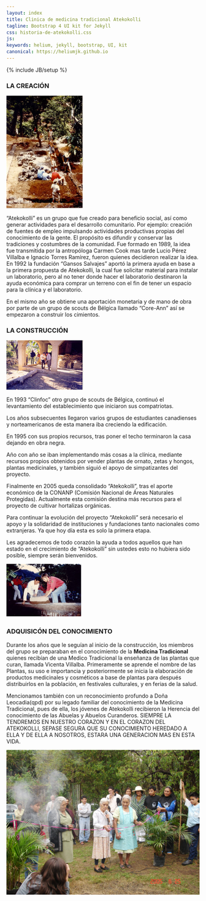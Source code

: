 ```yaml
---
layout: index
title: Clinica de medicina tradicional Atekokolli
tagline: Bootstrap 4 UI kit for Jekyll
css: historia-de-atekokolli.css
js: 
keywords: helium, jekyll, bootstrap, UI, kit
canonical: https://heliumjk.github.io
---
```

{% include JB/setup %}
<!-- Content Area Start -->
<div id="content">
  <div class="container mt-5">
    <h3>LA CREACIÓN</h3>
    <img src="assets/images/histatekokolli1.jpg" alt="" class="alignright" width=200/>
    <p>“Atekokolli” es un grupo que fue creado para beneficio social, así como generar actividades para el desarrollo comunitario. Por ejemplo: creación de fuentes de empleo impulsando actividades productivas propias del conocimiento de la gente. El propósito es difundir y conservar las tradiciones y costumbres de la comunidad. Fue formado en 1989, la idea fue transmitida por la antropóloga Carmen Cook mas tarde Lucio Pérez Villalba e Ignacio Torres Ramírez, fueron quienes decidieron realizar la idea. En 1992 la fundación “Gansos Salvajes” aportó la primera ayuda en base a la primera propuesta de Atekokolli, la cual fue solicitar material para instalar un laboratorio, pero al no tener donde hacer el laboratorio destinaron la ayuda económica para comprar un terreno con el fin de tener un espacio para la clínica y el laboratorio.</p>
    <p>En el mismo año se obtiene una aportación monetaria y de mano de obra por parte de un grupo de scouts de Bélgica llamado “Core-Ann” así se empezaron a construir los cimientos.</p>
    <h3>LA CONSTRUCCIÓN</h3>
    <img src="assets/images/histatekokolli3.jpg" alt="" class="alignleft" width=200/>
    <p>En 1993 “Clinfoc” otro grupo de scouts de Bélgica, continuó el levantamiento del establecimiento que iniciaron sus compatriotas.</p>
    <p>Los años subsecuentes llegaron varios grupos de estudiantes canadienses y norteamericanos de esta manera iba creciendo la edificación.</p>
    <p>En 1995 con sus propios recursos, tras poner el techo terminaron la casa dejando en obra negra.</p>
    <p>Año con año se iban implementando más cosas a la clínica, mediante recursos propios obtenidos por vender plantas de ornato, zetas y hongos, plantas medicinales, y también siguió el apoyo de simpatizantes del proyecto.</p>
    <p>Finalmente en 2005 queda consolidado “Atekokolli”, tras el aporte económico de la CONANP (Comisión Nacional de Áreas Naturales Protegidas). Actualmente esta comisión destina más recursos para el proyecto de cultivar hortalizas orgánicas.</p>
    <p>
    Para continuar la evolución del proyecto “Atekokolli” será necesario el apoyo y la solidaridad de instituciones y fundaciones tanto nacionales como extranjeras. Ya que hoy día esta es solo la primera etapa.</p>
    <p>
    Les agradecemos de todo corazón la ayuda a todos aquellos que han estado en el crecimiento de “Atekokolli” sin ustedes esto no hubiera sido posible, siempre serán bienvenidos.</p>
    <img src="assets/images/histatekokolli2.jpg" alt="" class="alignright" width=200/>
    <h3>ADQUISICÓN DEL CONOCIMIENTO</h3>
    <p>Durante los años que le seguían al inicio de la construcción, los miembros del grupo se preparaban en el conocimiento de la <strong>Medicina Tradicional</strong> quienes recibían de una Medico Tradicional la enseñanza de las plantas que curan, llamada Vicenta Villalba. Primeramente se aprende el nombre de las Plantas, su uso e importancia y posteriormente se inicia la elaboración de productos medicinales y cosméticos a base de plantas para después distribuirlos en la población, en festivales culturales, y en ferias de la salud.</p>
    <p>Mencionamos también con un reconocimiento profundo a Doña Leocadia(qpd) por su legado familiar del conocimiento de la Medicina Tradicional, pues de ella, los jóvenes de Atekokolli recibieron la Herencia del conocimiento de las Abuelas y Abuelos Curanderos. SIEMPRE LA TENDREMOS EN NUESTRO CORAZON Y EN EL CORAZON DEL ATEKOKOLLI, SEPASE SEGURA QUE SU CONOCIMIENTO HEREDADO A ELLA Y DE ELLA A NOSOTROS, ESTARA UNA GENERACION MAS EN ESTA VIDA.</p>
    <div align="center"><img src="assets/images/73-25.06.05-Inauguracion_Atekokolli.jpg" alt="" width=600/></div  >

                        
  </div>          
<!-- Content area end -->
</div>

